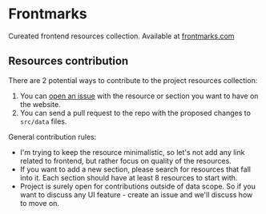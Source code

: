 # Frontmarks

Cureated frontend resources collection.
Available at [frontmarks.com](https://frontmarks.com)

## Resources contribution

There are 2 potential ways to contribute to the project resources collection:

1. You can [open an issue](https://github.com/BananaBobby/frontmarks/issues/new) with the resource or section you want to have on the website.
2. You can send a pull request to the repo with the proposed changes to `src/data` files.

General contribution rules:

- I'm trying to keep the resource minimalistic, so let's not add any link related to frontend, but rather focus on quality of the resources.
- If you want to add a new section, please search for resources that fall into it. Each section should have at least 8 resources to start with.
- Project is surely open for contributions outside of data scope. So if you want to discuss any UI feature - create an issue and we'll discuss how to move on.

